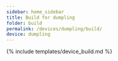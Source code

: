 ```yaml
---
sidebar: home_sidebar
title: Build for dumpling
folder: build
permalink: /devices/dumpling/build/
device: dumpling
---
```

{% include templates/device_build.md %}
